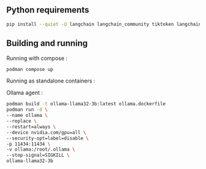 
## Python requirements

```bash
pip install --quiet -U langchain langchain_community tiktoken langchain-nomic "nomic[local]" langchain-ollama scikit-learn langgraph tavily-python bs4 IPython
```

## Building and running

Running with compose :

```bash
podman compose up
```

Running as standalone containers : 

Ollama agent : 

```bash
podman build -t ollama-llama32-3b:latest ollama.dockerfile
podman run -d \
--name ollama \
--replace \
--restart=always \
--device nvidia.com/gpu=all \
--security-opt=label=disable \
-p 11434:11434 \
-v ollama:/root/.ollama \
--stop-signal=SIGKILL \
ollama-llama32-3b
```